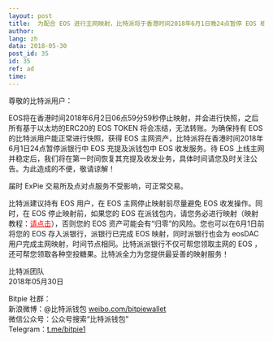 ```yaml
---
layout: post
title:  为配合 EOS 进行主网映射，比特派将于香港时间2018年6月1日晚24点暂停 EOS 相关充提及收发业务
author: 
lang: zh
data: 2018-05-30
post_id: 35
id: 35
ref: ad
time: 
---
```



尊敬的比特派用户：


EOS将在香港时间2018年6月2日06点59分59秒停止映射，并会进行快照，之后所有基于以太坊的ERC20的 EOS TOKEN 将会冻结，无法转账。为确保持有 EOS 的比特派用户能正常进行快照，获得 EOS 主网资产，比特派将在香港时间2018年6月1日24点暂停派银行中 EOS 充提及派钱包中 EOS 收发服务。待 EOS 上线主网并稳定后，我们将在第一时间恢复其充提及收发业务，具体时间请您及时关注公告。为此造成的不便，敬请谅解！


届时 ExPie 交易所及点对点服务不受影响，可正常交易。


比特派建议持有 EOS 用户，在 EOS 主网停止映射前尽量避免 EOS 收发操作。同时，在 EOS 停止映射前，如果您的 EOS 在派钱包内，请您务必进行映射（映射教程：<a href="http://docs.bitpie.com/zh_CN/latest/commonContract/index.html#eos-register" target="_blank" style="color:red">请点击</a>），否则您的 EOS 资产可能会有“归零”的风险。您也可以在6月1日前将您的 EOS 存入派银行，派银行已完成 EOS 映射，同时派银行也会为 eosDAC 用户完成主网映射，时间节点相同。比特派派银行不仅可帮您领取主网的 EOS ，还可帮您领取各种空投糖果。比特派全力为您提供最妥善的映射服务！


比特派团队<br/>
2018年05月30日


Bitpie 社群：<br/>
新浪微博：@比特派钱包 <a href="https://weibo.com/bitpiewallet" target="_blank">weibo.com/bitpiewallet</a><br/>
微信公众号：公众号搜索“比特派钱包”<br/>
Telegram：<a href="https://t.me/bitpie1" target="_blank">t.me/bitpie1</a>
